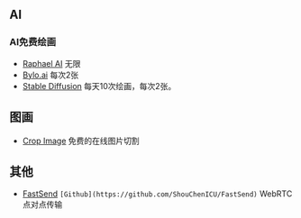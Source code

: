 ## AI

### AI免费绘画

- [Raphael AI](https://raphael.app/zh) 无限
- [Bylo.ai](https://bylo.ai/zh-CN) 每次2张
- [Stable Diffusion](https://stablediffusionweb.com/zh-cn) 每天10次绘画，每次2张。

## 图画

- [Crop Image](https://cropimage.me/) 免费的在线图片切割

## 其他

- [FastSend](https://fastsend.ing/zh) `[Github](https://github.com/ShouChenICU/FastSend)` WebRTC点对点传输
